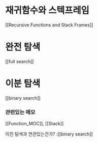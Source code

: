 ---
---



# 재귀함수와 스텍프레임
[[Recursive Functions and Stack Frames]]



# 완전 탐색
[[full search]]


# 이분 탐색
[[binary search]]



### 관련있는 메모
[[Function_MOC]], [[Stack]]


이진 탐색과 연관있는건가? :[[binary search]]